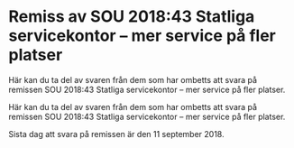 # Remiss av SOU 2018:43 Statliga servicekontor – mer service på fler platser

Här kan du ta del av svaren från dem som har ombetts att svara på remissen SOU 2018:43 Statliga servicekontor – mer service på fler platser.

Här kan du ta del av svaren från dem som har ombetts att svara på remissen SOU 2018:43 Statliga servicekontor – mer service på fler platser.

Sista dag att svara på remissen är den 11 september 2018.
